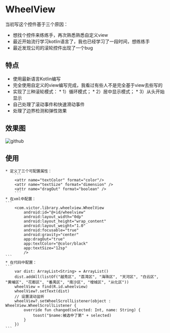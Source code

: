 # WheelView
当初写这个控件基于三个原因：
* 想找个控件来练练手，再次熟悉熟悉自定义view
* 最近开始流行学习kotlin语言了，我也已经学习了一段时间，想练练手
* 最近发现公司的滚轮控件出现了一个bug


## 特点
* 使用最新语言Kotlin编写
* 完全使用自定义的view编写完成，我看过有些人不是完全基于view去些写的
* 实现了三种滚轮模式： 
	    *  1）循环模式； 
	    *  2）居中显示模式； 
	    *  3）从头开始显示
* 自己处理了滚动事件和快速滑动事件
* 处理了边界检测和弹性效果


## 效果图
![github](https://github.com/victorfan336/WheelView/blob/master/wheelview.gif)  

## 使用
	* 定义了三个可配置属性：
		```
		<attr name="textColor" format="color"/>
        <attr name="textSize" format="dimension" />
        <attr name="dragOut" format="boolean" />
        ```
    * 在xml中配置：
    ```
    	<com.victor.library.wheelview.WheelView
            android:id="@+id/wheelview"
            android:layout_width="0dp"
            android:layout_height="wrap_content"
            android:layout_weight="1.0"
            android:focusable="true"
            android:gravity="center"
            app:dragOut="true"
            app:textColor="@color/black"
            app:textSize="12sp"
            />
    ```
    * 在代码中配置：
   	```
   		var dist: ArrayList<String> = ArrayList()
        dist.addAll(listOf("越秀区", "荔湾区", "海珠区", "天河区", "白云区", "黄埔区", "花都区", "番禺区", "南沙区", "增城区", "从化区"))
        wheelView = find(R.id.wheelview)
        wheelView?.setText(dist)
        // 设置滚动监听
        wheelView?.setWheelScrollListener(object : WheelView.WheelScrollListener {
            override fun changed(selected: Int, name: String) {
                toast("$name:被选中了第" + selected)
            }
        })
   	```

